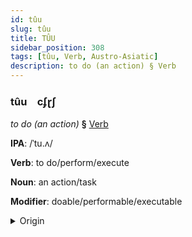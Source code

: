 ```yaml
---
id: tûu
slug: tûu
title: TÛU
sidebar_position: 308
tags: [tûu, Verb, Austro-Asiatic]
description: to do (an action) § Verb
---
```


### tûu&emsp;<span kind="abugida">cʄɽʃ</span>

*to do (an action)* **§** [Verb](../../tags/Verb)

**IPA**: /ˈtu.ʌ/

**Verb**: to do/perform/execute

**Noun**: an action/task

**Modifier**: doable/performable/executable

<details>
    <summary>Origin</summary>
    Khmer ធ្វើ thvəə /tʰʋəː/<br/>
    <em>Austro-Asiatic Language Family</em>
</details>